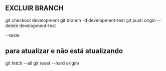 ## EXCLUIR BRANCH
git checkout development
git branch -d development-test
git push origin --delete development-test

--teste
## para atualizar e não está atualizando
git fetch --all
git reset --hard origin/<nome-do-branch>
